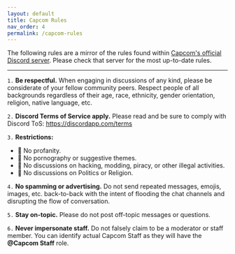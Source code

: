 ```yaml
---
layout: default
title: Capcom Rules
nav_order: 4
permalink: /capcom-rules
---
```


The following rules are a mirror of the rules found within [Capcom's official Discord server](https://discordapp.com/invite/WzGhFjz). Please check that server for the most up-to-date rules.

---

`1.` **Be respectful.** When engaging in discussions of any kind, please be considerate of your fellow community peers. Respect people of all backgrounds regardless of their age, race, ethnicity, gender orientation, religion, native language, etc.

`2.` **Discord Terms of Service apply.** Please read and be sure to comply with Discord ToS: https://discordapp.com/terms

`3.` **Restrictions:**  
 - 🚫 No profanity.  
 - 🚫 No pornography or suggestive themes.  
 - 🚫 No discussions on hacking, modding, piracy, or other illegal activities.  
 - 🚫 No discussions on Politics or Religion.  

`4.` **No spamming or advertising.** Do not send repeated messages, emojis, images, etc. back-to-back with the intent of flooding the chat channels and disrupting the flow of conversation.

`5.` **Stay on-topic.** Please do not post off-topic messages or questions.

`6.` **Never impersonate staff.** Do not falsely claim to be a moderator or staff member. You can identify actual Capcom Staff as they will have the **@Capcom Staff** role.
